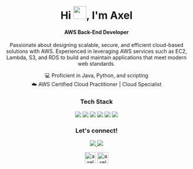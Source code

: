 <div align="center">
  <h1 align="center">Hi <img width="35" src="">, I'm Axel</h1>
  <h4 align="center">AWS Back-End Developer</h4>

  <p align="center">
    Passionate about designing scalable, secure, and efficient cloud-based solutions with AWS. 
    Experienced in leveraging AWS services such as EC2, Lambda, S3, and RDS to build and maintain applications 
    that meet modern web standards.
  </p>
  
  <p align="center">
    💻 Proficient in Java, Python, and scripting<br>
    ☁️ AWS Certified Cloud Practitioner | Cloud Specialist<br>
  </p>

  <h3 align="center">Tech Stack</h3>
  <p align="center">
    <img src="https://img.shields.io/badge/AWS-232F3E?style=for-the-badge&logo=amazonaws&logoColor=white">
    <img src="https://img.shields.io/badge/Java-ED8B00?style=for-the-badge&logo=openjdk&logoColor=white">
    <img src="https://img.shields.io/badge/Python-14354C?style=for-the-badge&logo=python&logoColor=white">
    <img src="https://img.shields.io/badge/Linux-FCC624?style=for-the-badge&logo=linux&logoColor=black">
    <img src="https://img.shields.io/badge/Docker-2496ED?style=for-the-badge&logo=docker&logoColor=white">
    <img src="https://img.shields.io/badge/Git-F05032?style=for-the-badge&logo=git&logoColor=white">
  </p>

  <h3 align="center">Let's connect!</h3>
  <p align="center">
    <a href="https://www.linkedin.com/in/axelbarrantesanchia/">
      <img src="https://img.shields.io/badge/LinkedIn-0A66C2?style=for-the-badge&logo=linkedin&logoColor=white">
    </a>
    <a href="mailto:axel.barrantes@gmail.com">
      <img src="https://img.shields.io/badge/Email-D14836?style=for-the-badge&logo=gmail&logoColor=white">
    </a>
  </p>
    <p align="center">
      <a href="https://instagram.com/anc._anchia" target="blank"><img align="center"
         src="https://img.shields.io/badge/instagram-%23E4405F.svg?style=for-the-badge&logo=Instagram&logoColor=white"
         alt="axel" height="30"/></a>
      <a href="https://wa.me/+50671190108" target="blank"><img align="center"
         src="https://img.shields.io/badge/whatsapp-4B7F1.svg?style=for-the-badge&logo=whatsapp&logoColor=white"
         alt="axel" height="30"/></a>
      <br>
    </p>
</div>


